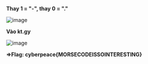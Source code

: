 __Thay 1 = "-", thay 0 = "."__

  ![image](https://user-images.githubusercontent.com/86923385/126905677-9ed08fb9-27ec-448f-b2e2-57fe03d949e5.png)

__Vào kt.gy__

  ![image](https://user-images.githubusercontent.com/86923385/126905717-bb27e247-7b0c-4dfc-81a1-449c1a4e5da5.png)


__=>Flag: cyberpeace{MORSECODEISSOINTERESTING}__

  
